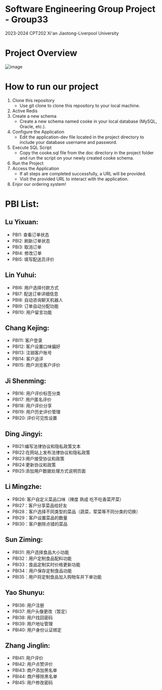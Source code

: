 # Software Engineering Group Project - Group33 
2023-2024 CPT202 Xi'an Jiaotong-Liverpool University  

# Project Overview
![image](https://github.com/Shenming-Ji/project_A/assets/121379424/3cab199a-c60b-4f71-99f6-31599244400d)

# How to run our project
1. Clone this repository
    + Use git clone to clone this repository to your local machine.
2. Active Redis
3. Create a new schema
    + Create a new schema named cooke in your local database (MySQL, Oracle, etc.).
4. Configure the Application
    + Edit the application-dev file located in the project directory to include your database username and password.
5. Execute SQL Script
    + Copy the cooke.sql file from the doc directory in the project folder and run the script on your newly created cooke schema.
6. Run the Project
7. Access the Application
    + If all steps are completed successfully, a URL will be provided.
    + Visit the provided URL to interact with the application.
8. Enjor our ordering system!


# PBI List:
## Lu Yixuan: 
- PBI1: 查看订单状态
- PBI2: 刷新订单状态
- PBI3: 取消订单
- PBI4: 修改订单
- PBI5: 填写配送员评价


## Lin Yuhui:
- PBI6: 用户选择付款方式
- PBI7: 配送订单详细信息
- PBI8: 自动咨询聊天机器人
- PBI9: 订单自动分配功能
- PBI10: 用户留言功能

## Chang Kejing:
- PBI11: 客户登录
- PBI12: 客户设置口味偏好
- PBI13: 注销客户账号
- PBI14: 客户追评
- PBI15: 商户浏览客户评价

## Ji Shenming:
- PBI16: 用户评价标签分类
- PBI17: 用户匿名评价
- PBI18: 用户评价分享
- PBI19: 用户历史评价管理
- PBI20: 评价可见性设置

## Ding Jingyi:
- PBI21:编写法律协议和隐私政策文本
- PBI22:在网站上发布法律协议和隐私政策 
- PBI23:用户接受协议和政策 
- PBI24:更新协议和政策 
- PBI25:添加用户数据处理方式说明页面

## Li Mingzhe:
- PBI26: 客户自定义菜品口味（辣度 熟成 吃不吃香菜芹菜）
- PBI27：客户分享菜品给好友
- PBI28：客户选择不同类型的菜品（蔬菜，荤菜等不同分类的切换）
- PBI29：客户设置菜品的数量
- PBI30：客户删除点错的菜品

## Sun Ziming:
- PBI31: 用户选择食品大小功能
- PBI32：用户定制食品配料功能
- PBI33：食品定制实时价格更新功能
- PBI34：用户保存定制食品功能
- PBI35：用户将定制食品加入购物车并下单功能

## Yao Shunyu:
- PBI36: 用户注册
- PBI37: 用户头像更改（暂定）
- PBI38: 用户找回密码
- PBI39: 用户地址管理
- PBI40: 用户身份认证绑定

## Zhang Jinglin:
- PBI41: 用户评价
- PBI42: 用户点赞评价
- PBI43: 商户添加黑名单
- PBI44: 商户移除黑名单
- PBI45: 用户修改密码




